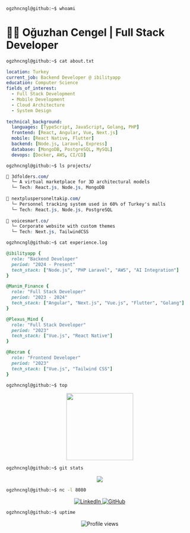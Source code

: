 ```bash
ogzhncngl@github:~$ whoami
```
# 👨‍💻 Oğuzhan Cengel | Full Stack Developer

```bash
ogzhncngl@github:~$ cat about.txt
```
```yaml
location: Turkey
current_job: Backend Developer @ ibilityapp
education: Computer Science
fields_of_interest:
  - Full Stack Development
  - Mobile Development
  - Cloud Architecture
  - System Design
  
technical_background:
  languages: [TypeScript, JavaScript, Golang, PHP]
  frontend: [React, Angular, Vue, Next.js]
  mobile: [React Native, Flutter]
  backend: [Node.js, Laravel, Express]
  database: [MongoDB, PostgreSQL, MySQL]
  devops: [Docker, AWS, CI/CD]
```

```bash
ogzhncngl@github:~$ ls projects/
```
```css
📂 3dfolders.com/
  └─ A virtual marketplace for 3D architectural models
  └─ Tech: React.js, Node.js, MongoDB
  
📂 nextpluspersoneltakip.com/
  └─ Personnel tracking system used in 60% of Turkey's malls
  └─ Tech: React.js, Node.js, PostgreSQL
  
📂 voicesmart.co/
  └─ Corporate website with custom themes
  └─ Tech: Next.js, TailwindCSS
```

```bash
ogzhncngl@github:~$ cat experience.log
```
```ruby
@ibilityapp {
  role: "Backend Developer"
  period: "2024 - Present"
  tech_stack: ["Node.js", "PHP Laravel", "AWS", "AI Integration"]
}

@Manim_Finance {
  role: "Full Stack Developer"
  period: "2023 - 2024"
  tech_stack: ["Angular", "Next.js", "Vue.js", "Flutter", "Golang"]
}

@Plexus_Mind {
  role: "Full Stack Developer"
  period: "2023"
  tech_stack: ["Vue.js", "React Native"]
}

@Recram {
  role: "Frontend Developer"
  period: "2023"
  tech_stack: ["Vue.js", "Tailwind CSS"]
}
```

```bash
ogzhncngl@github:~$ top
```
<div align="center">
  <img height="180em" src="https://github-readme-stats.vercel.app/api?username=ogzhncngl&show_icons=true&theme=dark&include_all_commits=true&count_private=true&bg_color=0d1117&hide_border=true"/>
</div>

```bash
ogzhncngl@github:~$ git stats
```
<div align="center">
  <img src="https://github-profile-summary-cards.vercel.app/api/cards/profile-details?username=ogzhncngl&theme=github_dark&hide_border=true" />
</div>

```bash
ogzhncngl@github:~$ nc -l 8080
```
<p align="center">
  <a href="https://linkedin.com/in/oguzhan-cengel-b73a59237">
    <img src="https://img.shields.io/badge/LinkedIn-0d1117?style=for-the-badge&logo=linkedin&logoColor=0A66C2" alt="LinkedIn"/>
  </a>
  <a href="https://github.com/ogzhncngl">
    <img src="https://img.shields.io/badge/GitHub-0d1117?style=for-the-badge&logo=github&logoColor=white" alt="GitHub"/>
  </a>
</p>

```bash
ogzhncngl@github:~$ uptime
```
<div align="center">
  <img src="https://komarev.com/ghpvc/?username=ogzhncngl&color=blue&style=flat-square&label=Profile+Views" alt="Profile views" />
</div>
